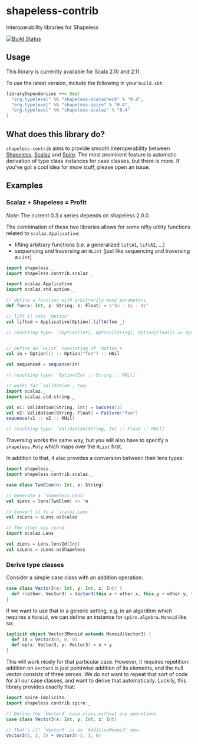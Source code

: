 shapeless-contrib
=================

Interoperability libraries for Shapeless

[![Build Status](https://travis-ci.org/typelevel/shapeless-contrib.png?branch=master)](http://travis-ci.org/typelevel/shapeless-contrib)


Usage
-----

This library is currently available for Scala 2.10 and 2.11.

To use the latest version, include the following in your `build.sbt`:

```scala
libraryDependencies ++= Seq(
  "org.typelevel" %% "shapeless-scalacheck" % "0.4",
  "org.typelevel" %% "shapeless-spire" % "0.4",
  "org.typelevel" %% "shapeless-scalaz" % "0.4"
)
```


What does this library do?
--------------------------

`shapeless-contrib` aims to provide smooth interoperability between [Shapeless](https://github.com/milessabin/shapeless), [Scalaz](https://github.com/scalaz/scalaz) and [Spire](https://github.com/non/spire). The most prominent feature is automatic derivation of type class instances for case classes, but there is more. If you've got a cool idea for more stuff, please open an issue.


Examples
--------

### Scalaz + Shapeless = Profit

_Note:_ The current 0.3.x series depends on shapeless 2.0.0.

The combination of these two libraries allows for some nifty utility functions related to `scalaz.Applicative`:

* lifting arbitrary functions (i.e. a generalized `liftA1`, `liftA2`, ...)
* sequencing and traversing an `HList` (just like sequencing and traversing a `List`)

```scala
import shapeless._
import shapeless.contrib.scalaz._

import scalaz.Applicative
import scalaz.std.option._

// define a function with arbitrarily many parameters
def foo(x: Int, y: String, z: Float) = s"$x - $y - $z"

// lift it into `Option`
val lifted = Applicative[Option].liftA(foo _)

// resulting type: `(Option[Int], Option[String], Option[Float]) => Option[String]`


// define an `HList` consisting of `Option`s
val in = Option(1) :: Option("foo") :: HNil

val sequenced = sequence(in)

// resulting type: `Option[Int :: String :: HNil]`

// works for `Validation`, too:
import scalaz._
import scalaz.std.string._

val v1: Validation[String, Int] = Success(3)
val v2: Validation[String, Float] = Failure("foo")
sequence(v1 :: v2 :: HNil)

// resulting type: `Validation[String, Int :: Float :: HNil]`
```

Traversing works the same way, but you will also have to specify a `shapeless.Poly` which maps over the `HList` first.

In addition to that, it also provides a conversion between their lens types:

```scala
import shapeless._
import shapeless.contrib.scalaz._

case class TwoElem(n: Int, x: String)

// Generate a `shapeless.Lens`
val sLens = lens[TwoElem] >> 'n

// Convert it to a `scalaz.Lens`
val zsLens = sLens.asScalaz

// The other way round:
import scalaz.Lens

val zLens = Lens.lensId[Int]
val szLens = zLens.asShapeless
```

### Derive type classes

Consider a simple case class with an addition operation:

```scala
case class Vector3(x: Int, y: Int, z: Int) {
  def +(other: Vector3) = Vector3(this.x + other.x, this.y + other.y, this.z + other.z)
}
```

If we want to use that in a generic setting, e.g. in an algorithm which requires a `Monoid`, we can define an instance for `spire.algebra.Monoid` like so:

```scala
implicit object Vector3Monoid extends Monoid[Vector3] {
  def id = Vector3(0, 0, 0)
  def op(x: Vector3, y: Vector3) = x + y
}
```

This will work nicely for that particular case. However, it requires repetition: addition on `Vector3` is just pointwise addition of its elements, and the null vector consists of three zeroes. We do not want to repeat that sort of code for all our case classes, and want to derive that automatically. Luckily, this library provides exactly that:

```scala
import spire.implicits._
import shapeless.contrib.spire._

// Define the `Vector3` case class without any operations
case class Vector3(x: Int, y: Int, z: Int)

// That's it! `Vector3` is an `AdditiveMonoid` now.
Vector3(1, 2, 3) + Vector3(-1, 3, 0)
```
